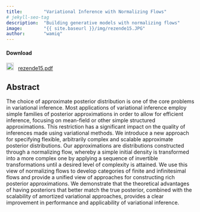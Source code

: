 ```yaml
---
title:        "Variational Inference with Normalizing Flows"
# jekyll-seo-tag
description:  "Building generative models with normalizing flows"
image:        "{{ site.baseurl }}/img/rezende15.JPG"
author:       "wamiq"
---
```


<!-- <p class="lead">Lorem ipsum dolor sit amet, consectetur adipiscing elit. Nulla ullamcorper est in imperdiet molestie. Curabitur aliquet sem in ante venenatis.</p> -->


<h4>Download</h4>

<img src="{{ site.baseurl }}/img/file-pdf@2x.png" style="width:20px; display:inline; margin:0">&nbsp;&nbsp;
<a style="white-space: normal;
  text-decoration: underline;
  " href="{{ site.baseurl }}/papers/rezende15.pdf">
  rezende15.pdf</a>

## Abstract
The choice of approximate posterior distribution
is one of the core problems in variational inference. Most applications of variational inference
employ simple families of posterior approximations in order to allow for efficient inference, focusing on mean-field or other simple structured
approximations. This restriction has a significant impact on the quality of inferences made
using variational methods. We introduce a new
approach for specifying flexible, arbitrarily complex and scalable approximate posterior distributions. Our approximations are distributions constructed through a normalizing flow, whereby a
simple initial density is transformed into a more
complex one by applying a sequence of invertible
transformations until a desired level of complexity is attained. We use this view of normalizing
flows to develop categories of finite and infinitesimal flows and provide a unified view of approaches for constructing rich posterior approximations. We demonstrate that the theoretical advantages of having posteriors that better match
the true posterior, combined with the scalability
of amortized variational approaches, provides a
clear improvement in performance and applicability of variational inference.


